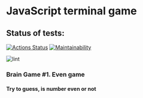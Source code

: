 # JavaScript terminal game
## Status of tests:
[![Actions Status](https://github.com/LenaRib/frontend-project-lvl1/workflows/hexlet-check/badge.svg)](https://github.com/LenaRib/frontend-project-lvl1/actions) [![Maintainability](https://api.codeclimate.com/v1/badges/a99a88d28ad37a79dbf6/maintainability)](https://codeclimate.com/github/codeclimate/codeclimate/maintainability)

![lint](https://github.com/LenaRib/frontend-project-lvl1/workflows/lint/badge.svg?branch=main)

### Brain Game #1. Even game
#### Try to guess, is number even or not

